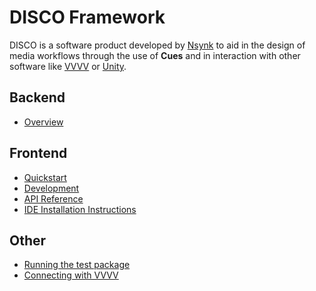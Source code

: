 # DISCO Framework

DISCO is a software product developed by [Nsynk](http://nsynk.de/) to
aid in the design of media workflows through the use of **Cues** and
in interaction with other software like [VVVV](https://vvvv.org/) or
[Unity](https://unity3d.com/unity).

## Backend

- [Overview](backend/overview.md)

## Frontend

- [Quickstart](frontend/quickstart.md)
- [Development](frontend/development.md)
- [API Reference](frontend/api_reference.md)
- [IDE Installation Instructions](frontend/requirements.md)

## Other

- [Running the test package](test_package.md)
- [Connecting with VVVV](connecting_v4.md)
